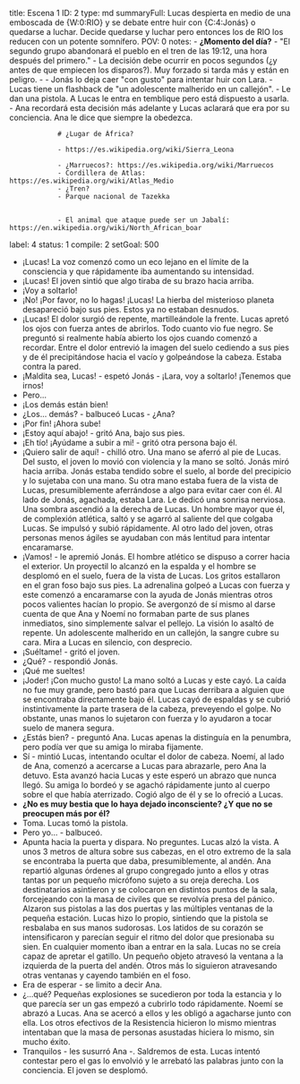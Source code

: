 title:          Escena 1
ID:             2
type:           md
summaryFull:    Lucas despierta en medio de una emboscada de {W:0:RIO} y se debate entre huir con {C:4:Jonás} o quedarse a luchar. Decide quedarse y luchar pero entonces los de RIO los reducen con un potente somnífero.
POV:            0
notes:          - **¿Momento del día?**
                - "El segundo grupo abandonará el pueblo en el tren de las 19:12, una hora después del primero."
                - La decisión debe ocurrir en pocos segundos (¿y antes de que empiecen los disparos?). Muy forzado si tarda más y están en peligro.
                - - Jonás lo deja caer "con gusto" para intentar huir con Lara.
                - Lucas tiene un flashback de "un adolescente malherido en un callejón".
                - Le dan una pistola. A Lucas le entra en temblique pero está dispuesto a usarla.
                - Ana recordará esta decisión más adelante y Lucas aclarará que era por su conciencia. Ana le dice que siempre la obedezca.
                
                
                # ¿Lugar de África?
                
                - https://es.wikipedia.org/wiki/Sierra_Leona
                
                - ¿Marruecos?: https://es.wikipedia.org/wiki/Marruecos
                - Cordillera de Atlas: https://es.wikipedia.org/wiki/Atlas_Medio
                - ¿Tren?
                - Parque nacional de Tazekka
                
                
                - El animal que ataque puede ser un Jabalí: https://en.wikipedia.org/wiki/North_African_boar
label:          4
status:         1
compile:        2
setGoal:        500


- ¡Lucas!
La voz comenzó como un eco lejano en el límite de la consciencia y que rápidamente iba aumentando su intensidad.
- ¡Lucas!
El joven sintió que algo tiraba de su brazo hacia arriba. 
- ¡Voy a soltarlo!
- ¡No! ¡Por favor, no lo hagas! ¡Lucas!
La hierba del misterioso planeta desapareció bajo sus pies. Estos ya no estaban desnudos.
- ¡Lucas!
El dolor surgió de repente, martilleándole la frente. Lucas apretó los ojos con fuerza antes de abrirlos. 
Todo cuanto vio fue negro.
Se preguntó si realmente había abierto los ojos cuando comenzó a recordar. Entre el dolor entrevió la imagen del suelo cediendo a sus pies y de él precipitándose hacia el vacío y golpeándose la cabeza. Estaba contra la pared.
- ¡Maldita sea, Lucas! - espetó Jonás - ¡Lara, voy a soltarlo! ¡Tenemos que irnos!
- Pero...
- ¡Los demás están bien!
- ¿Los... demás? - balbuceó Lucas - ¿Ana?
- ¡Por fin! ¡Ahora sube!
- ¡Estoy aquí abajo! - gritó Ana, bajo sus pies.
- ¡Eh tío! ¡Ayúdame a subir a mi! - gritó otra persona bajo él.
- ¡Quiero salir de aquí! - chilló otro.
Una mano se aferró al pie de Lucas. Del susto, el joven lo movió con violencia y la mano se soltó.
Jonás miró hacia arriba. Jonás estaba tendido sobre el suelo, al borde del precipicio y lo sujetaba con una mano. Su otra mano estaba fuera de la vista de Lucas, presumiblemente aferrándose a algo para evitar caer con él.
Al lado de Jonás, agachada, estaba Lara. Le dedicó una sonrisa nerviosa.
Una sombra ascendió a la derecha de Lucas. Un hombre mayor que él, de complexión atlética, saltó y se agarró al saliente del que colgaba Lucas. Se impulsó y subió rápidamente. Al otro lado del joven, otras personas menos ágiles se ayudaban con más lentitud para intentar encaramarse.
- ¡Vamos! - le apremió Jonás.
El hombre atlético se dispuso a correr hacia el exterior. Un proyectil lo alcanzó en la espalda y el hombre se desplomó en el suelo, fuera de la vista de Lucas.
Los gritos estallaron en el gran foso bajo sus pies. La adrenalina golpeó a Lucas con fuerza y este comenzó a encaramarse con la ayuda de Jonás mientras otros pocos valientes hacían lo propio. Se avergonzó de sí mismo al darse cuenta de que Ana y Noemí no formaban parte de sus planes inmediatos, sino simplemente salvar el pellejo.
La visión lo asaltó de repente. Un adolescente malherido en un callejón, la sangre cubre su cara. Mira a Lucas en silencio, con desprecio.
- ¡Suéltame! - gritó el joven.
- ¿Qué? - respondió Jonás.
- ¡Qué me sueltes!
- ¡Joder! ¡Con mucho gusto!
La mano soltó a Lucas y este cayó. La caída no fue muy grande, pero bastó para que Lucas derribara a alguien que se encontraba directamente bajo él. Lucas cayó de espaldas y se cubrió instintivamente la parte trasera de la cabeza, preveyendo el golpe. No obstante, unas manos lo sujetaron con fuerza y lo ayudaron a tocar suelo de manera segura.
- ¿Estás bien? - preguntó Ana.
Lucas apenas la distinguía en la penumbra, pero podía ver que su amiga lo miraba fijamente.
- Sí - mintió Lucas, intentando ocultar el dolor de cabeza.
Noemí, al lado de Ana, comenzó a acercarse a Lucas para abrazarle, pero Ana la detuvo. Esta avanzó hacia Lucas y este esperó un abrazo que nunca llegó. Su amiga lo bordeó y se agachó rápidamente junto al cuerpo sobre el que había aterrizado. Cogió algo de él y se lo ofreció a Lucas. 
- **¿No es muy bestia que lo haya dejado inconsciente? ¿Y que no se preocupen más por él?**
- Toma.
Lucas tomó la pistola.
- Pero yo... - balbuceó.
- Apunta hacia la puerta y dispara. No preguntes.
Lucas alzó la vista. A unos 3 metros de altura sobre sus cabezas, en el otro extremo de la sala se encontraba la puerta que daba, presumiblemente, al andén.
Ana repartió algunas órdenes al grupo congregado junto a ellos y otras tantas por un pequeño micrófono sujeto a su oreja derecha. Los destinatarios asintieron y se colocaron en distintos puntos de la sala, forcejeando con la masa de civiles que se revolvía presa del pánico. Alzaron sus pistolas a las dos puertas y las múltiples ventanas de la pequeña estación.
Lucas hizo lo propio, sintiendo que la pistola se resbalaba en sus manos sudorosas. Los latidos de su corazón se intensificaron y parecían seguir el ritmo del dolor que presionaba su sien.
En cualquier momento iban a entrar en la sala. Lucas no se creía capaz de apretar el gatillo.
Un pequeño objeto atravesó la ventana a la izquierda de la puerta del andén. Otros más lo siguieron atravesando otras ventanas y cayendo también en el foso.
- Era de esperar - se limito a decir Ana.
- ¿...qué?
Pequeñas explosiones se sucedieron por toda la estancia y lo que parecía ser un gas empezó a cubrirlo todo rápidamente.
Noemí se abrazó a Lucas. Ana se acercó a ellos y les obligó a agacharse junto con ella. Los otros efectivos de la Resistencia hicieron lo mismo mientras intentaban que la masa de personas asustadas hiciera lo mismo, sin mucho éxito.
- Tranquilos - les susurró Ana -. Saldremos de esta.
Lucas intentó contestar pero el gas lo envolvió y le arrebató las palabras junto con la conciencia.
El joven se desplomó.